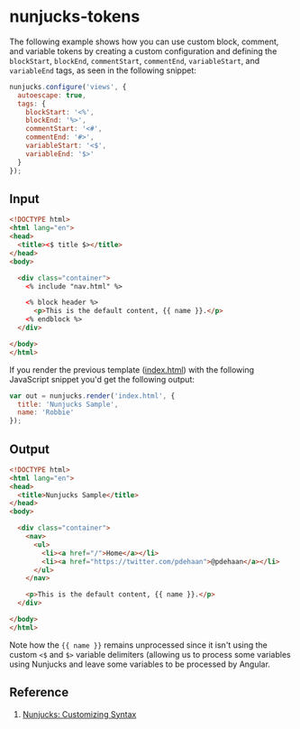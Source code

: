 # nunjucks-tokens

The following example shows how you can use custom block, comment, and variable tokens by creating a custom configuration and defining the `blockStart`, `blockEnd`, `commentStart`, `commentEnd`, `variableStart`, and `variableEnd` tags, as seen in the following snippet:

```js
nunjucks.configure('views', {
  autoescape: true,
  tags: {
    blockStart: '<%',
    blockEnd: '%>',
    commentStart: '<#',
    commentEnd: '#>',
    variableStart: '<$',
    variableEnd: '$>'
  }
});
```

## Input

```html
<!DOCTYPE html>
<html lang="en">
<head>
  <title><$ title $></title>
</head>
<body>

  <div class="container">
    <% include "nav.html" %>

    <% block header %>
      <p>This is the default content, {{ name }}.</p>
    <% endblock %>
  </div>

</body>
</html>
```

If you render the previous template ([index.html](/nunjucks-token/index.html)) with the following JavaScript snippet you'd get the following output:

```js
var out = nunjucks.render('index.html', {
  title: 'Nunjucks Sample',
  name: 'Robbie'
});
```

## Output

```html
<!DOCTYPE html>
<html lang="en">
<head>
  <title>Nunjucks Sample</title>
</head>
<body>

  <div class="container">
    <nav>
      <ul>
        <li><a href="/">Home</a></li>
        <li><a href="https://twitter.com/pdehaan">@pdehaan</a></li>
      </ul>
    </nav>

    <p>This is the default content, {{ name }}.</p>
  </div>

</body>
</html>
```

Note how the `{{ name }}` remains unprocessed since it isn't using the custom `<$` and `$>` variable delimiters (allowing us to process some variables using Nunjucks and leave some variables to be processed by Angular.


## Reference
1. [Nunjucks: Customizing Syntax](http://mozilla.github.io/nunjucks/api.html#customizing-syntax)
